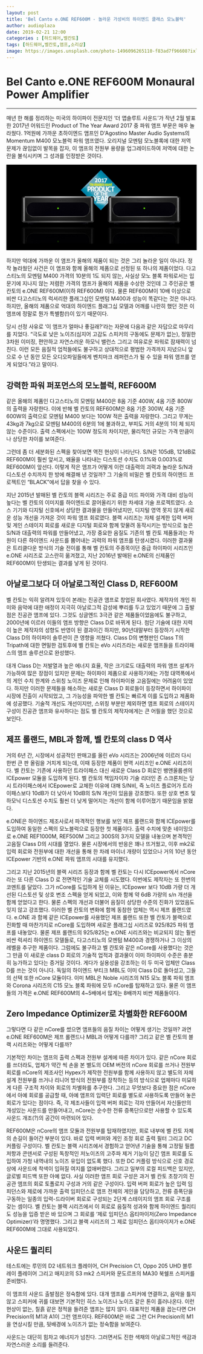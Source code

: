 ```yaml
---
layout: post
title: 'Bel Canto e.ONE REF600M - 놀라운 가성비의 하이엔드 클래스 모노블럭'
author: audioplaza
date: 2019-02-21 12:00
categories : [하드웨어,벨칸토]
tags: [하드웨어,벨칸토,앰프,소리샵]
image: https://images.unsplash.com/photo-1496096265110-f83ad7f96608?ixlib=rb-1.2.1&ixid=eyJhcHBfaWQiOjEyMDd9&auto=format&fit=crop&w=940&q=70
---
```


# Bel Canto e.ONE REF600M Monaural Power Amplifier
---

매년 한 해를 정리하는 미국의 하이파이 전문지인 ‘더 앱솔루트 사운드’가 작년 2월 발표한 2017년 어워드인 Product of The Year Award 2017 중 파워 앰프 부문은 매우 놀라웠다. 1억원에 가까운 초하이엔드 앰프인 D'Agostino Master Audio Systems의 Momentum M400 모노블럭 파워 앰프였다. 오리지널 모멘텀 모노블록에 대한 저역 문제가 끊임없이 발목을 잡자, 이 앰프의 전원부 용량을 업그레이드하여 저역에 대한 논란을 불식시키며 그 성과를 인정받은 것이다. 

![벨칸토 e.ONE REF600M](/files/contents/2019/02_belcanto_eone/eone-01.jpg "벨칸토 e.One REF600M")

하지만 억대에 가까운 이 앰프가 올해의 제품이 되는 것은 그리 놀라운 일이 아니다. 정작 놀라웠던 사건은 이 앰프와 함께 올해의 제품으로 선정된 또 하나의 제품이었다. 다고스티노의 모멘텀 M400 가격의 10분의 1도 되지 않는, 사실상 모노 블록 파워로서는 입문기에 지나지 않는 저렴한 가격의 앰프가 올해의 제품을 수상한 것인데 그 주인공은 벨 칸토의 e.ONE REF600M(이하 REF600M) 이다. 물론 REF600M이 10배 이상으로 비싼 다고스티노의 럭셔리한 플래그십인 모멘텀 M400과 성능이 똑같다는 것은 아니다. 하지만, 올해의 제품으로 억대의 하이엔드 플래그십 모델과 어깨를 나란히 했던 것은 이 앰프에 정말로 뭔가 특별함(!)이 있기 때문이다. 

당시 선정 사유로 ‘이 앰프가 얼마나 좋길래?’라는 자문에 다음과 같은 자답으로 마무리를 지었다. “극도로 낮은 노이즈(심지어 고감도 스피커의 구동에도 문제가 없는), 정밀한 3차원 이미징, 편안하고 자연스러운 하모닉 밸런스 그리고 여유로운 파워로 잠재력이 넘친다. 이런 모든 음질적 업적들에도 불구하고 상대적으로 평범한 가격까지 지녔으니 앞으로 수 년 동안 모든 오디오파일들에게 벤치마크 레퍼런스가 될 수 있을 파워 앰프를 얻게 되었다.”라고 말이다.

## 강력한 파워 퍼포먼스의 모노블럭, REF600M

같은 올해의 제품인 다고스티노의 모멘텀 M400은 8옴 기준 400W, 4옴 기준 800W의 출력을 자랑한다. 이에 반해 벨 칸토의 REF600M은 8옴 기준 300W, 4옴 기준 600W의 출력으로 모멘텀 M400 보다는 100W 적은 출력을 자랑한다. 그리고 무게는 43kg과 7kg으로 모멘텀 M400의 6분의 1에 불과하고, 부피도 거의 4분의 1이 체 되지 않는 수준이다. 출력 스펙에서는 100W 정도의 차이지만, 물리적인 규모는 가격 만큼이나 상당한 차이를 보여준다. 

그런데 좀 더 세분화된 스펙을 찾아보면 역전 현상이 나타난다. S/N은 105dB, 121dB로 REF600M이 훨씬 앞서고, 왜율을 나타내는 디스토션 수치도 0.1%와 0.003%로 REF600M이 앞선다. 이렇게 작은 앰프가 어떻게 이런 대출력의 괴력과 놀라운 S/N과 디스토션 수치까지 한 방에 해결해 낸 것일까? 그 기술의 비밀은 벨 칸토의 하이엔드 프로젝트인 “BLACK”에서 답을 찾을 수 있다.

지난 2015년 발매된 벨 칸토의 블랙 시리즈는 주로 중급 미드 파이와 가격 대비 성능이 높다는 벨 칸토의 이미지를 하이엔드로 끌어올리기 위한 차세대 기술 프로젝트였다. 소스 기기와 디지털 신호에서 상당한 결과물을 만들어냈지만, 디지털 영역 못지 않게 새로운 성능 개선을 가져온 것이 파워 앰프 회로였다. 블랙 시리즈는 자체 설계한 입력 버퍼 및 게인 스테이지 회로를 새로운 디지털 회로와 함께 맞물려 동작시키는 방식으로 높은 S/N과 대출력의 파워를 만들어냈고, 가장 중요한 음질도 기존의 벨 칸토 제품들과는 차원이 다른 하이엔드 사운드를 뿜어내는 괴력의 파워 앰프를 탄생시켰다. 이러한 결과물은 트리클다운 방식의 기술 전이를 통해 벨 칸토의 주종목이던 중급 하이파이 시리즈인 e.ONE 시리즈로 고스란히 옮겨졌고, 지난 2016년 발매된 e.ONE의 신제품인 REF600M이 탄생되는 결과를 낳게 된 것이다. 

## 아날로그보다 더 아날로그적인 Class D, REF600M

벨 칸토는 익히 알려져 있듯이 본래는 진공관 앰프로 창업된 회사였다. 제작자의 개인 취미와 음악에 대한 애정이 지극히 아날로그적 감성에 뿌리를 두고 있었기 때문에 그 출발점은 진공관 앰프에 있다. 그것도 싱글엔드 3극관 같은 제품들이었음에도 불구하고, 2000년에 이르러 이들의 앰프 방향은 Class D로 바뀌게 된다. 첨단 기술에 대한 지력이 높은 제작자의 성향도 반영이 된 결과이긴 하지만, 90년대말부터 등장하기 시작한 Class D의 하이파이 솔루션이 큰 영향을 끼쳤다. Class D의 변형판인 Class T의 Tripath에 대한 면밀한 검토후에 벨 칸토는 eVo 시리즈라는 새로운 앰프들을 트라이패스의 앰프 솔루션으로 완성했다.

대개 Class D는 저발열과 높은 에너지 효율, 작은 크기로도 대출력의 파워 앰프 설계가 가능하여 많은 장점이 있지만 문제는 하이파이 제품으로 사용하기에는 가청 대역폭에서의 게인 수치 한계와 스위칭 노이즈 문제로 인해 하이파이용 고음질에는 어려움이 있었다. 하지만 이러한 문제들을 해소하는 새로운 Class D 회로들이 등장하면서 하이파이 시장에 진출이 시작되었고, 그 가능성을 파악한 벨 칸토는 빠르게 이를 도입하고 제품화에 성공했다. 기술적 개선도 개선이지만, 스위칭 부분만 제외하면 앰프 회로의 스테이지 구성이 진공관 앰프와 유사하다는 점도 벨 칸토의 제작자에게는 큰 어필을 했던 것으로 보인다. 

## 제프 롤랜드, MBL과 함께, 벨 칸토의 class D 역사 

거의 6년 간, 시장에서 성공적인 판매고를 올린 eVo 시리즈는 2006년에 이르러 다시 한번 큰 판 올림을 거치게 되는데, 이때 등장한 제품이 현역 시리즈인 e.ONE 시리즈이다. 벨 칸토는 기존에 사용하던 트라이패스 대신 새로운 Class D 회로인 뱅앤올룹센의 ICEpower 모듈을 도입하게 된다. 벨 칸토의 책임자이자 기술 리더인 존 스크론처는 당시 트라이패스에서 ICEpower로 교체한 이유에 대해 S/N비, 즉 노이즈 플로어가 트라이패스보다 10dB가 더 낮아서 10dB의 S/N 개선이 있음을 강조했다. 또한 상호 변조 및 하모닉 디스토션 수치도 훨씬 더 낮게 떨어지는 개선이 함께 이루어졌기 때문임을 밝혔다. 

e.ONE은 하이엔드 제조사로서 파격적인 행보를 보인 제프 롤랜드와 함께 ICEpower를 도입하여 동일한 스펙의 모노블럭으로 등장한 첫 제품이다. 출력 수치에 맞춘 네이밍으로 e.ONE REF1000M, REF500M 그리고 300S의 3가지 모델을 내놓으며 본격적인 고음질 Class D의 시대를 열었다. 물론 시장에서의 반응은 꽤나 뜨거웠고, 이후 mk2로 입력 회로와 전원부에 대한 개선을 통해 한 차례 마이너 개량이 있었으나 거의 10년 동안 ICEpower 기반의 e.ONE 파워 앰프의 시대를 유지했다.

그리고 지난 2015년의 블랙 시리즈 등장과 함께 벨 칸토는 다시 ICEpower에서 nCore라는 또 다른 Class D 로 전면적인 기술 교체를 시도했다. 이번에도 제작자는 또 한번의 코멘트를 달았다. 그가 nCore를 도입하게 된 이유는, ICEpower 보다 10dB 가량 더 개선된 디스토션 및 상호 변조 스펙을 얻게 되었고, 이와 함께 약 6dB 가량의 s/n 개선을 함께 얻었다고 한다. 물론 스펙의 개선과 더불어 음질이 상당한 수준의 진화가 있었음도 잊지 않고 강조했다. 이러한 벨 칸토의 변화에 함께 동참한 업체는 역시 제프 롤랜드였다. e.ONE 과 함께 같은 ICEpower를 사용했던 제프 롤랜드 또한 벨 칸토가 블랙으로 진화할 때 마찬가지로 nCore를 도입하며 새로운 플래그십 시리즈로 925/825 파워 앰프를 내놓았다. 물론 제프 롤랜드의 925/825는 e.ONE 시리즈와는 비교되지 않는 훨씬 비싼 럭셔리 하이엔드 모델들로, 다고스티노의 모멘텀 M400과 경쟁하거나 그 이상의 레벨을 추구한 제품이다. 그럼에도 불구하고 벨 칸토와 같은 nCore를 사용했다는 것은 그 만큼 이 새로운 class D 회로의 기술적 업적과 결과물이 이미 하이파이 수준은 충분히 능가하고 있다는 증거일 것이다. 게다가 실용성을 강조하는 이 두 미국 업체만 Class D를 쓰는 것이 아니다. 독일의 하이엔드 부티크 MBL도 이미 Class D로 돌아섰고, 그들의 선택 또한 nCore 모듈이다. 이미 MBL은 Noble 시리즈의 N15 모노 블록 파워 앰프와 Corona 시리즈의 C15 모노 블록 파워에 모두 nCore를 탑재하고 있다. 물론 이 앰프들의 가격은 e.ONE REF600M의 4~5배에서 많게는 8배까지 비싼 제품들이다. 

## Zero Impedance Optimizer로 차별화한 REF600M

그렇다면 다 같은 nCore를 썼으면 앰프들의 음질 차이는 어떻게 생기는 것일까? 과연 e.ONE REF600M은 제프 롤랜드나 MBL과 어떻게 다를까? 그리고 같은 벨 칸토의 블랙 시리즈와는 어떻게 다를까? 

기본적인 차이는 앰프의 출력 스펙과 전원부 설계에 따른 차이가 있다. 같은 nCore 회로를 쓰더라도, 업체가 약간 씩 손을 본 별도의 OEM 버전의 nCore 회로를 쓰거나 전원부 회로를 nCore의 제조사인 Hypex가 제작한 전원부를 함께 사용하지 않고 별도의 자체 설계 전원부를 쓰거나 리니어 방식의 전원부를 장착하는 등의 방식으로 업체마다 미묘하게 다른 구조적 차이와 회로의 차별화를 추구한다. 그리고 무엇보다 중요한 점은 nCore에서 아예 회로를 공급할 때, 아예 앰프의 입력단 회로를 별도로 사용하도록 만들어 놓은 회로가 있다는 점이다. 즉, 각 제조사들이 입력 버퍼 회로는 각자 만들어서 자신들만의 개성있는 사운드를 만들어내고, nCore는 순수한 전류 증폭단으로만 사용할 수 있도록 사운드 개조(?)의 공간이 마련되어 있다.    

REF600M은 nCore의 앰프 모듈과 전원부를 탑재하였지만, 회로 내부에 벨 칸토 자체의 손길이 들어간 부분이 있다. 바로 입력 버퍼와 게인 조정 회로 출력 필터 그리고 DC 커플링 구성이다. 벨 칸토는 블랙 시리즈에서 경험하고 얻어낸 기술을 통해 고정밀 필름 저항과 콘덴서로 구성된 독창적인 저노이즈의 고주파 제거 기능이 담긴 앰프 회로를 도입하여 가청 내역내의 노이즈 유입이 없도록 했다. 또한 DC 커플링 방식으로 신호 경로 상에 사운드에 착색이 입혀질 여지를 없애버렸다. 그리고 일부의 로컬 피드백은 있지만, 글로벌 피드백 또한 아예 없다. 사실 이러한 앰프 회로 구성은 과거 벨 칸토 초창기의 진공관 앰프의 회로 토폴로지 구성과 거의 같은 구성이다. 입력 버퍼 회로가 높은 입력 임피던스와 제로에 가까운 출력 임피던스로 앰프 전체의 게인을 담당하고, 전류 증폭단을 구동하는 일종의 입력-드라이버 회로로 구성되는 2단계 스테이지의 앰프 회로 구조를 갖는 셈이다. 벨 칸토는 블랙 시리즈에서 이 회로로 음질적 성과와 함께 하이엔드 퀄리티도 성능을 입증 받은 바 있으며 그 회로를 ‘제로 임피던스 옵티마이저(Zero Impedance Optimizer)’라 명명했다. 그리고 블랙 시리즈의 그 제로 임피던스 옵티마이저가 e.ONE REF600M에 그대로 사용되었다. 

## 사운드 퀄리티

테스트에는 루민의 D2 네트워크 플레이어, CH Precision C1, Oppo 205 UHD 블루레이 플레이어 그리고 매지코의 S3 mk2 스피커와 문도르프의 MA30 북쉘프 스피커를 준비했다. 

이 앰프의 사운드 출발점은 정숙함에 있다. 대개 앰프를 스피커에 연결하고, 음악을 틀지 않고 스피커에 귀를 대보면 기본적인 히스 노이즈나 노이즈 같은 톤이 흘러나온다. 이런 현상이 없는, 칠흙 같은 정적을 들려준 앰프는 많지 않다. 대표적인 제품을 꼽는다면 CH Precision의 M1과 A1이 그런 앰프이다. REF600M은 바로 그런 CH Precision의 M1을 연상시킬 만큼, 뒷배경에 노이즈가 없는 정숙함을 보여준다. 
 
사운드는 대단히 힘차고 에너지가 넘친다. 그러면서도 진한 색채의 아날로그적인 색감과 자연스러운 소리를 들려준다.   
